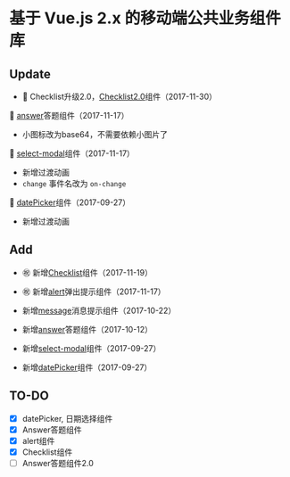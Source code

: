 # 基于 Vue.js 2.x 的移动端公共业务组件库

## Update
- :rose: Checklist升级2.0，[Checklist2.0](https://github.com/dunizb/vue-components/tree/master/src/checklist2.0)组件（2017-11-30）

:rose: [answer](https://github.com/dunizb/vue-components/tree/master/src/answer)答题组件（2017-11-17）
- 小图标改为base64，不需要依赖小图片了

:rose: [select-modal](https://github.com/dunizb/vue-components/tree/master/src/selectModal)组件（2017-11-17）
- 新增过渡动画
- `change` 事件名改为 `on-change`

:rose: [datePicker](https://github.com/dunizb/vue-components/tree/master/src/datePicker)组件（2017-09-27）
- 新增过渡动画

## Add

- :congratulations: 新增[Checklist](https://github.com/dunizb/vue-components/tree/master/src/checklist)组件（2017-11-19）
- :congratulations: 新增[alert](https://github.com/dunizb/vue-components/tree/master/src/alert)弹出提示组件（2017-11-17）

- 新增[message](https://github.com/dunizb/vue-components/tree/master/src/message)消息提示组件（2017-10-22）
- 新增[answer](https://github.com/dunizb/vue-components/tree/master/src/answer)答题组件（2017-10-12）
- 新增[select-modal](https://github.com/dunizb/vue-components/tree/master/src/datePicker)组件（2017-09-27）
- 新增[datePicker](https://github.com/dunizb/vue-components/tree/master/src/datePicker)组件（2017-09-27）

## TO-DO

- [X] datePicker, 日期选择组件
- [X] Answer答题组件
- [X] alert组件
- [X] Checklist组件
- [ ] Answer答题组件2.0